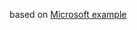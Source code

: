 based on [Microsoft example](https://learn.microsoft.com/en-us/azure/virtual-machines/linux/quick-create-terraform)